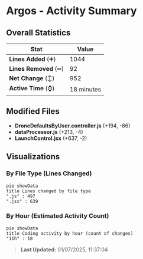 # Argos - Activity Summary 

## Overall Statistics

| Stat                   | Value                                                             |
| ---------------------- | ----------------------------------------------------------------- |
| **Lines Added** (➕)   | 1044                                          |
| **Lines Removed** (➖) | 92                                        |
| **Net Change** (↕)    | 952                |
| **Active Time** (⌚)   | 18 minutes |


## Modified Files
- **DroneDefaultsByUser.controller.js** (+194, -86)
- **dataProcessor.js** (+213, -4)
- **LaunchControl.jsx** (+637, -2)

## Visualizations

### By File Type (Lines Changed)

```mermaid
pie showData
title Lines changed by file type
".js" : 497
".jsx" : 639
```

### By Hour (Estimated Activity Count)

```mermaid
pie showData
title Coding activity by hour (count of changes)
"11h" : 18
```


> **Last Updated:** 01/07/2025, 11:37:04